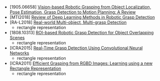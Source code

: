 - [1905.06658] [Vision-based Robotic Grasping from Object Localization, Pose Estimation, Grasp
Detection to Motion Planning: A Review](https://arxiv.org/abs/1905.06658v1)
- [MTI2018] [Review of Deep Learning Methods in Robotic Grasp Detection](https://www.mdpi.com/2414-4088/2/3/57/pdf)
- [RA-L2018] [Real-world Multi-object, Multi-grasp Detection](https://arxiv.org/abs/1802.00520)
  - rectangle representation
- [1808.10313] [ROI-based Robotic Grasp Detection for Object Overlapping Scenes](https://arxiv.org/abs/1808.10313)
  - rectangle representation
- [ICRA2015] [Real-Time Grasp Detection Using Convolutional Neural Networks](https://arxiv.org/abs/1412.3128)
  - rectangle representation
- [ICRA2011] [Efficient Grasping from RGBD Images: Learning using a new
Rectangle Representation
](http://pr.cs.cornell.edu/grasping/jiang_rectanglerepresentation_fastgrasping.pdf)
  - rectangle representation
